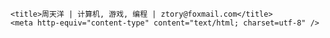 
	<title>周天洋 | 计算机, 游戏, 编程 | ztory@foxmail.com</title>
	<meta http-equiv="content-type" content="text/html; charset=utf-8" />

